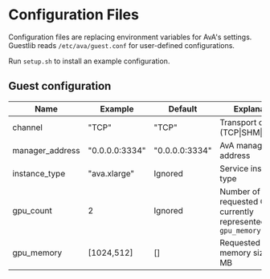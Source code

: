 Configuration Files
===================

Configuration files are replacing environment variables for AvA's settings.
Guestlib reads `/etc/ava/guest.conf` for user-defined configurations.

Run `setup.sh` to install an example configuration.

## Guest configuration

| Name             | Example        | Default        | Explanation                             |
|------------------|----------------|----------------|-----------------------------------------|
| channel          | "TCP"          | "TCP"          | Transport channel (TCP\|SHM\|VSOCK)     |
| manager_address  | "0.0.0.0:3334" | "0.0.0.0:3334" | AvA manager's address                   |
| instance_type    | "ava.xlarge"   | Ignored        | Service instance type                   |
| gpu_count        | 2              | Ignored        | Number of requested GPU, currently represented by `gpu_memory.size()` |
| gpu_memory       | [1024,512]     | []             | Requested GPU memory sizes, in MB       |
